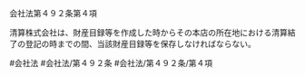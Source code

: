 会社法第４９２条第４項

清算株式会社は、財産目録等を作成した時からその本店の所在地における清算結了の登記の時までの間、当該財産目録等を保存しなければならない。

#会社法
#会社法/第４９２条
#会社法/第４９２条/第４項
